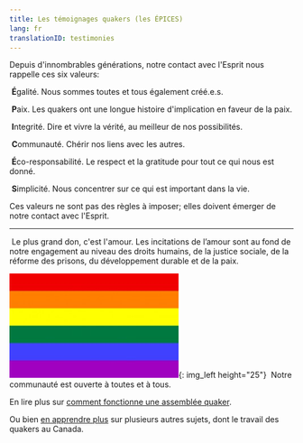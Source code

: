 ```yaml
---
title: Les témoignages quakers (les ÉPICES)
lang: fr
translationID: testimonies
---
```

Depuis d'innombrables générations, notre contact avec l'Esprit nous rappelle ces six valeurs:

<i class="fab fa-creative-commons-nd fa-fw fa-2x color-1-dark-text down_a_bit_more"></i> &nbsp;<b>É</b>galité. Nous sommes toutes et tous également créé.e.s.

<i class="fas fa-dove fa-fw fa-2x color-1-light-text down_a_bit_more"></i> &nbsp;<b>P</b>aix. Les quakers ont une longue histoire d'implication en faveur de la paix. 

<i class="fas fa-handshake fa-fw fa-2x color-1-dark-text down_a_bit_more"></i> &nbsp;<b>I</b>ntegrité. Dire et vivre la vérité, au meilleur de nos possibilités.

<i class="fas fa-comments fa-fw fa-2x color-1-text down_a_bit_more"></i> &nbsp;<b>C</b>ommunauté. Chérir nos liens avec les autres.

<i class="fab fa-pagelines fa-fw fa-2x down_a_bit_more leaf"></i>  &nbsp;<b>É</b>co-responsabilité. Le respect et la gratitude pour tout ce qui nous est donné.

<i class="far fa-circle fa-fw fa-2x color-1-text down_a_bit_more"></i> &nbsp;<b>S</b>implicité. Nous concentrer sur ce qui est important dans la vie.
<br>

Ces valeurs ne sont pas des règles à imposer; elles doivent émerger de notre contact avec l'Esprit.

*************

<i class="fas fa-heart fa-fw fa-2x down_a_bit_more heart"></i> &nbsp;Le plus grand don, c'est l'amour. Les incitations de l’amour sont au fond de notre engagement au niveau des droits humains, de la justice sociale, de la réforme des prisons, du développement durable et de la paix.
  
![](/assets/images/Rainbow-Flag.jpg){: img_left height="25"} &nbsp;Notre communauté est ouverte à toutes et à tous.

En lire plus sur [comment fonctionne une assemblée quaker](/a_propos).

Ou bien [en apprendre plus](/liens_histoire) sur plusieurs autres sujets, dont le travail des quakers au Canada.
